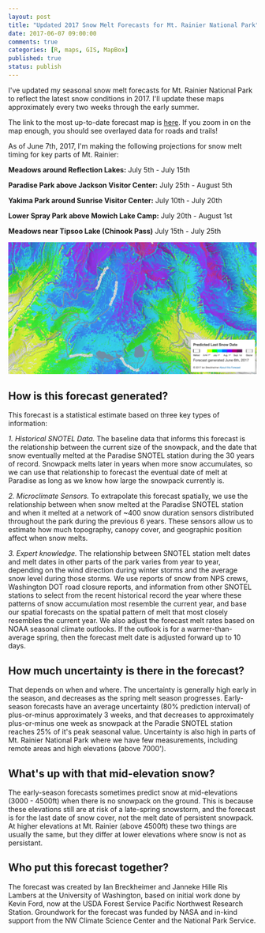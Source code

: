 ```yaml
---
layout: post
title: "Updated 2017 Snow Melt Forecasts for Mt. Rainier National Park"
date: 2017-06-07 09:00:00
comments: true
categories: [R, maps, GIS, MapBox]
published: true
status: publish
---
```

 
I've updated my seasonal snow melt forecasts for Mt. Rainier National Park to reflect the latest snow conditions in 2017. I'll update these maps approximately every two weeks through the early summer.
 
The link to the most up-to-date forecast map is [here](https://ibreckhe.github.io/snow_forecasts.html). If you zoom in on the map enough, you should see overlayed data for roads and trails!
 
<!-- more -->
 
As of June 7th, 2017, I'm making the following projections for snow melt timing for key parts of Mt. Rainier:
 
**Meadows around Reflection Lakes:** July 5th - July 15th
 
**Paradise Park above Jackson Visitor Center:** July 25th - August 5th
 
**Yakima Park around Sunrise Visitor Center:** July 10th - July 20th
 
**Lower Spray Park above Mowich Lake Camp:** July 20th - August 1st
 
**Meadows near Tipsoo Lake (Chinook Pass)** July 15th - July 25th
 
<a href="http://tinyplant.org/snow_forecasts"><img width=800 src="/images/forecast_6_7_17.png" alt="Snow Forecast Example" /></a>
 
## How is this forecast generated?
 
This forecast is a statistical estimate based on three key types of information:
 
*1. Historical SNOTEL Data.* The baseline data that informs this forecast is the relationship between the current size of the snowpack, and the date that snow eventually melted at the Paradise SNOTEL station during the 30 years of record. Snowpack melts later in years when more snow accumulates, so we can use that relationship to forecast the eventual date of melt at Paradise as long as we know how large the snowpack currently is.
 
*2. Microclimate Sensors.* To extrapolate this forecast spatially, we use the relationship between when snow melted at the Paradise SNOTEL station and when it melted at a network of ~400 snow duration sensors distributed throughout the park during the previous 6 years. These sensors allow us to estimate how much topography, canopy cover, and geographic position affect when snow melts.
 
*3. Expert knowledge.* The relationship between SNOTEL station melt dates and melt dates in other parts of the park varies from year to year, depending on the wind direction during winter storms and the average snow level during those storms. We use reports of snow from NPS crews, Washington DOT road closure reports, and information from other SNOTEL stations to select from the recent historical record the year where these patterns of snow accumulation most resemble the current year, and base our spatial forecasts on the spatial pattern of melt that most closely resembles the current year. We also adjust the forecast melt rates based on NOAA seasonal climate outlooks. If the outlook is for a warmer-than-average spring, then the forecast melt date is adjusted forward up to 10 days.
 
## How much uncertainty is there in the forecast?
 
That depends on when and where. The uncertainty is generally high early in the season, and decreases as the spring melt season progresses. Early-season forecasts have an average uncertainty (80% prediction interval) of plus-or-minus approximately 3 weeks, and that decreases to approximately plus-or-minus one week as snowpack at the Paradie SNOTEL station reaches 25% of it's peak seasonal value. Uncertainty is also high in parts of Mt. Rainier National Park where we have few measurements, including remote areas and high elevations (above 7000').
 
## What's up with that mid-elevation snow?
 
The early-season forecasts sometimes predict snow at mid-elevations (3000 - 4500ft) when there is no snowpack on the ground. This is because these elevations still are at risk of a late-spring snowstorm, and the forecast is for the last date of snow cover, not the melt date of persistent snowpack. At higher elevations at Mt. Rainier (above 4500ft) these two things are usually the same, but they differ at lower elevations where snow is not as persistant.
 
## Who put this forecast together?
 
The forecast was created by Ian Breckheimer and Janneke Hille Ris Lambers at the University of Washington, based on initial work done by Kevin Ford, now at the USDA Forest Service Pacific Northwest Research Station. Groundwork for the forecast was funded by NASA and in-kind support from the NW Climate Science Center and the National Park Service.
